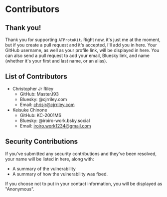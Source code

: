 # Contributors
## Thank you!
Thank you for supporting `ATProtoKit`. Right now, it's just me at the moment, but if you create a pull request and it's accepted, I'll add you in here. Your GitHub username, as well as your profile link, will be displayed in here. You can also send a pull request to add your email, Bluesky link, and name (whether it's your first and last name, or an alias).

## List of Contributors
- Christopher Jr Riley
  - GitHub: MasterJ93
  - Bluesky: @cjrriley.com
  - Email: chrisjr@cjrriley.com
- Keisuke Chinone
  - GitHub: KC-2001MS
  - Bluesky: @iroiro-work.bsky.social
  - Email: iroiro.work1234@gmail.com

## Security Contributions
If you've submitted any security contributions and they've been resolved, your name will be listed in here, along with:
- A summary of the vulnerability
- A summary of how the vulnerability was fixed.

If you choose not to put in your contact information, you will be displayed as "Anonymous".

